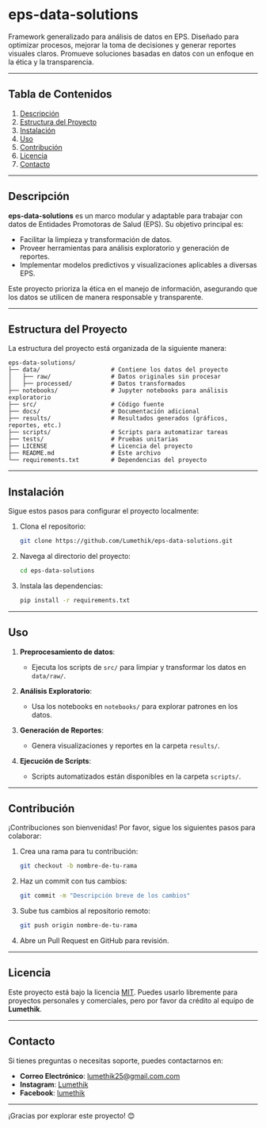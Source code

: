 
# eps-data-solutions

Framework generalizado para análisis de datos en EPS. Diseñado para optimizar procesos, mejorar la toma de decisiones y generar reportes visuales claros. Promueve soluciones basadas en datos con un enfoque en la ética y la transparencia.

---

## Tabla de Contenidos
1. [Descripción](#descripción)
2. [Estructura del Proyecto](#estructura-del-proyecto)
3. [Instalación](#instalación)
4. [Uso](#uso)
5. [Contribución](#contribución)
6. [Licencia](#licencia)
7. [Contacto](#contacto)

---

## Descripción
**eps-data-solutions** es un marco modular y adaptable para trabajar con datos de Entidades Promotoras de Salud (EPS). Su objetivo principal es:
- Facilitar la limpieza y transformación de datos.
- Proveer herramientas para análisis exploratorio y generación de reportes.
- Implementar modelos predictivos y visualizaciones aplicables a diversas EPS.

Este proyecto prioriza la ética en el manejo de información, asegurando que los datos se utilicen de manera responsable y transparente.

---

## Estructura del Proyecto
La estructura del proyecto está organizada de la siguiente manera:

```plaintext
eps-data-solutions/
├── data/                    # Contiene los datos del proyecto
│   ├── raw/                 # Datos originales sin procesar
│   ├── processed/           # Datos transformados
├── notebooks/               # Jupyter notebooks para análisis exploratorio
├── src/                     # Código fuente
├── docs/                    # Documentación adicional
├── results/                 # Resultados generados (gráficos, reportes, etc.)
├── scripts/                 # Scripts para automatizar tareas
├── tests/                   # Pruebas unitarias
├── LICENSE                  # Licencia del proyecto
├── README.md                # Este archivo
└── requirements.txt         # Dependencias del proyecto
```

---

## Instalación
Sigue estos pasos para configurar el proyecto localmente:

1. Clona el repositorio:
   ```bash
   git clone https://github.com/Lumethik/eps-data-solutions.git
   ```
2. Navega al directorio del proyecto:
   ```bash
   cd eps-data-solutions
   ```
3. Instala las dependencias:
   ```bash
   pip install -r requirements.txt
   ```

---

## Uso
1. **Preprocesamiento de datos**:
   - Ejecuta los scripts de `src/` para limpiar y transformar los datos en `data/raw/`.

2. **Análisis Exploratorio**:
   - Usa los notebooks en `notebooks/` para explorar patrones en los datos.

3. **Generación de Reportes**:
   - Genera visualizaciones y reportes en la carpeta `results/`.

4. **Ejecución de Scripts**:
   - Scripts automatizados están disponibles en la carpeta `scripts/`.

---

## Contribución
¡Contribuciones son bienvenidas! Por favor, sigue los siguientes pasos para colaborar:

1. Crea una rama para tu contribución:
   ```bash
   git checkout -b nombre-de-tu-rama
   ```
2. Haz un commit con tus cambios:
   ```bash
   git commit -m "Descripción breve de los cambios"
   ```
3. Sube tus cambios al repositorio remoto:
   ```bash
   git push origin nombre-de-tu-rama
   ```
4. Abre un Pull Request en GitHub para revisión.

---

## Licencia
Este proyecto está bajo la licencia [MIT](LICENSE). Puedes usarlo libremente para proyectos personales y comerciales, pero por favor da crédito al equipo de **Lumethik**.

---

## Contacto
Si tienes preguntas o necesitas soporte, puedes contactarnos en:

- **Correo Electrónico**: lumethik25@gmail.com.com
- **Instagram**: [Lumethik](https://www.instagram.com/lumethik/)
- **Facebook**: [lumethik](https://www.facebook.com/LUMETHIK/)

---

¡Gracias por explorar este proyecto! 😊
